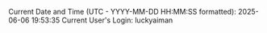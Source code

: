 Current Date and Time (UTC - YYYY-MM-DD HH:MM:SS formatted): 2025-06-06 19:53:35
Current User's Login: luckyaiman
